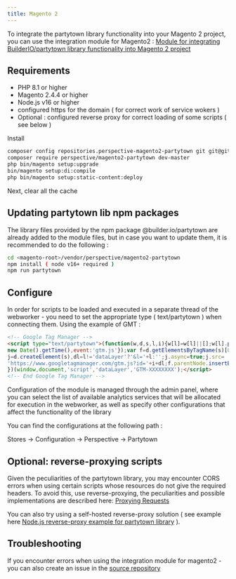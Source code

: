 ```yaml
---
title: Magento 2
---
```


To integrate the partytown library functionality into your Magento 2 project, you can use the integration module for Magento2 :
<a href="https://github.com/rostilos/perspective-partytown">Module for integrating BuilderIO/partytown library functionality into Magento 2 project</a>

## Requirements
<ul>
 <li>PHP 8.1 or higher</li>
 <li>Magento 2.4.4 or higher</li>
 <li>Node.js v16 or higher</li>
 <li>configured https for the domain ( for correct work of service wokers )</li>
 <li>Optional : configured reverse proxy for correct loading of some scripts ( see below )</li>
</ul


## Install

```bash
composer config repositories.perspective-magento2-partytown git git@github.com:rostilos/perspective-partytown.git
composer require perspective/magento2-partytown dev-master
php bin/magento setup:upgrade
bin/magento setup:di:compile
php bin/magento setup:static-content:deploy
```
Next, clear all the cache

## Updating partytown lib npm packages

The library files provided by the npm package @builder.io/partytown are already added to the module files, but in case you want to update them, it is recommended to do the following :

```bash
cd <magento-root>/vendor/perspective/magento2-partytown
npm install ( node v16+ required )
npm run partytown
````

## Configure

In order for scripts to be loaded and executed in a separate thread of the webworker - you need to set the appropriate type ( text/partytown ) when connecting them. Using the example of GMT :

```html
<!-- Google Tag Manager -->
<script type="text/partytown">(function(w,d,s,l,i){w[l]=w[l]||[];w[l].push({'gtm.start':
new Date().getTime(),event:'gtm.js'});var f=d.getElementsByTagName(s)[0],
j=d.createElement(s),dl=l!='dataLayer'?'&l='+l:'';j.async=true;j.src=
'https://www.googletagmanager.com/gtm.js?id='+i+dl;f.parentNode.insertBefore(j,f);
})(window,document,'script','dataLayer','GTM-XXXXXXXX');</script>
<!-- End Google Tag Manager -->
```

Configuration of the module is managed through the admin panel, where you can select the list of available analytics services that will be allocated for execution in the webworker, as well as specify other configurations that affect the functionality of the library

You can find the configurations at the following path :

Stores -> Configuration -> Perspective -> Partytown

## Optional: reverse-proxying scripts

Given the peculiarities of the partytown library, you may encounter CORS errors when using certain scripts whose resources do not give the required headers. To avoid this, use reverse-proxying, the peculiarities and possible implementations are described here:
<a href="https://partytown.builder.io/proxying-requests">Proxying Requests</a>

You can also try using a self-hosted reverse-proxy solution 
( see example here <a href="https://github.com/rostilos/perspective-partytown/blob/2.0.0-alpha/docs/reverse-proxy.md">Node.js reverse-proxy example for partytown library</a> ).

## Troubleshooting
If you encounter errors when using the integration module for magento2 - you can also create an issue in the <a href="https://github.com/rostilos/perspective-partytown">source repository</a>